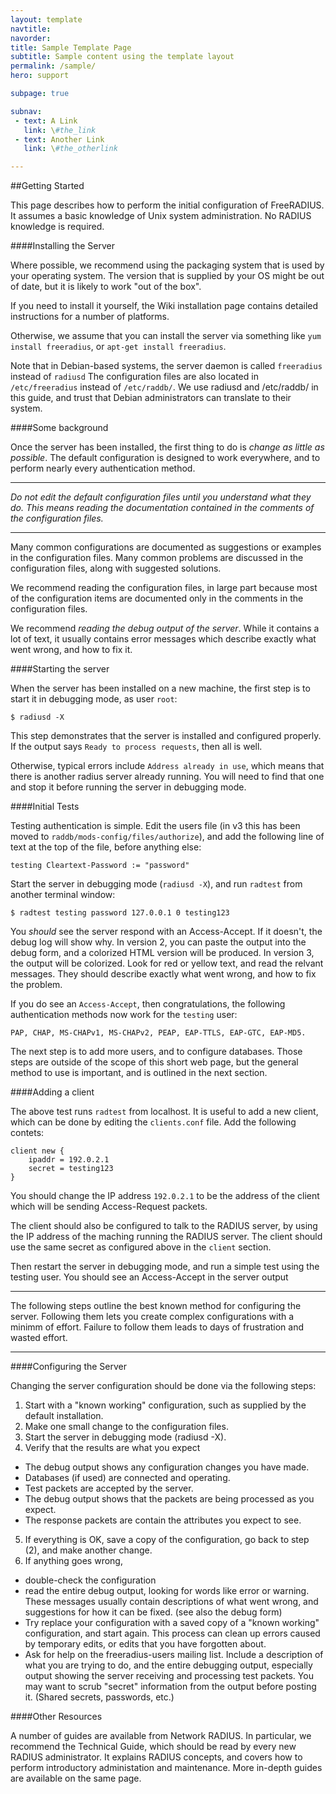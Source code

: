 ```yaml
---
layout: template
navtitle:
navorder:
title: Sample Template Page
subtitle: Sample content using the template layout
permalink: /sample/
hero: support

subpage: true

subnav:
 - text: A Link
   link: \#the_link
 - text: Another Link
   link: \#the_otherlink

---
```


##Getting Started

This page describes how to perform the initial configuration of FreeRADIUS. It assumes a basic knowledge of Unix system administration. No RADIUS knowledge is required.

####Installing the Server

Where possible, we recommend using the packaging system that is used by your operating system. The version that is supplied by your OS might be out of date, but it is likely to work "out of the box".

If you need to install it yourself, the Wiki installation page contains detailed instructions for a number of platforms.

Otherwise, we assume that you can install the server via something like `yum install freeradius`, or `apt-get install freeradius`.

Note that in Debian-based systems, the server daemon is called `freeradius` instead of `radiusd` The configuration files are also located in `/etc/freeradius` instead of `/etc/raddb/`. We use radiusd and /etc/raddb/ in this guide, and trust that Debian administrators can translate to their system.

####Some background

Once the server has been installed, the first thing to do is *change as little as possible*. The default configuration is designed to work everywhere, and to perform nearly every authentication method.

---

*Do not edit the default configuration files until you understand what they do. This means reading the documentation contained in the comments of the configuration files.*

---

Many common configurations are documented as suggestions or examples in the configuration files. Many common problems are discussed in the configuration files, along with suggested solutions.

We recommend reading the configuration files, in large part because most of the configuration items are documented only in the comments in the configuration files.

We recommend *reading the debug output of the server*. While it contains a lot of text, it usually contains error messages which describe exactly what went wrong, and how to fix it.

####Starting the server

When the server has been installed on a new machine, the first step is to start it in debugging mode, as user `root`:

	$ radiusd -X

This step demonstrates that the server is installed and configured properly. If the output says `Ready to process requests`, then all is well.

Otherwise, typical errors include `Address already in use`, which means that there is another radius server already running. You will need to find that one and stop it before running the server in debugging mode.

####Initial Tests

Testing authentication is simple. Edit the users file (in v3 this has been moved to `raddb/mods-config/files/authorize`), and add the following line of text at the top of the file, before anything else:

	testing Cleartext-Password := "password"

Start the server in debugging mode (`radiusd -X`), and run `radtest` from another terminal window:

	$ radtest testing password 127.0.0.1 0 testing123

You *should* see the server respond with an Access-Accept. If it doesn't, the debug log will show why. In version 2, you can paste the output into the debug form, and a colorized HTML version will be produced. In version 3, the output will be colorized. Look for red or yellow text, and read the relvant messages. They should describe exactly what went wrong, and how to fix the problem.

If you do see an `Access-Accept`, then congratulations, the following authentication methods now work for the `testing` user:

	PAP, CHAP, MS-CHAPv1, MS-CHAPv2, PEAP, EAP-TTLS, EAP-GTC, EAP-MD5.

The next step is to add more users, and to configure databases. Those steps are outside of the scope of this short web page, but the general method to use is important, and is outlined in the next section.

####Adding a client

The above test runs `radtest` from localhost. It is useful to add a new client, which can be done by editing the `clients.conf` file. Add the following contets:

	client new {
		ipaddr = 192.0.2.1
		secret = testing123
	}

You should change the IP address `192.0.2.1` to be the address of the client which will be sending Access-Request packets.

The client should also be configured to talk to the RADIUS server, by using the IP address of the maching running the RADIUS server. The client should use the same secret as configured above in the `client` section.

Then restart the server in debugging mode, and run a simple test using the testing user. You should see an Access-Accept in the server output

---

The following steps outline the best known method for configuring the server. Following them lets you create complex configurations with a minimm of effort. Failure to follow them leads to days of frustration and wasted effort.

---

####Configuring the Server

Changing the server configuration should be done via the following steps:

1. Start with a "known working" configuration, such as supplied by the default installation.
2. Make one small change to the configuration files.
3. Start the server in debugging mode (radiusd -X).
4. Verify that the results are what you expect
- The debug output shows any configuration changes you have made.
- Databases (if used) are connected and operating.
- Test packets are accepted by the server.
- The debug output shows that the packets are being processed as you expect.
- The response packets are contain the attributes you expect to see.
5. If everything is OK, save a copy of the configuration, go back to step (2), and make another change.
6. If anything goes wrong,
- double-check the configuration
- read the entire debug output, looking for words like error or warning. These messages usually contain descriptions of what went wrong, and suggestions for how it can be fixed. (see also the debug form)
- Try replace your configuration with a saved copy of a "known working" configuration, and start again. This process can clean up errors caused by temporary edits, or edits that you have forgotten about.
- Ask for help on the freeradius-users mailing list. Include a description of what you are trying to do, and the entire debugging output, especially output showing the server receiving and processing test packets. You may want to scrub "secret" information from the output before posting it. (Shared secrets, passwords, etc.)

####Other Resources

A number of guides are available from Network RADIUS. In particular, we recommend the Technical Guide, which should be read by every new RADIUS administrator. It explains RADIUS concepts, and covers how to perform introductory administation and maintenance. More in-depth guides are available on the same page.
